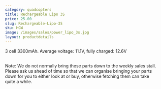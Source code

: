 ```yaml
---
category: quadcopters
title: Rechargeable Lipo 3S
price: 25.00
slug: Rechargeable-Lipo-3S
sku: HGW
image: /images/sales/power_lipo_3s.jpg
layout: productdetails
---
```

3 cell 3300mAh. Average voltage: 11.1V, fully charged: 12.6V

<br>Note: We do not normally bring these parts down to the weekly sales stall. Please ask us ahead of time so that we can organise bringing your parts down for you to either look at or buy, otherwise fetching them can take quite a while.